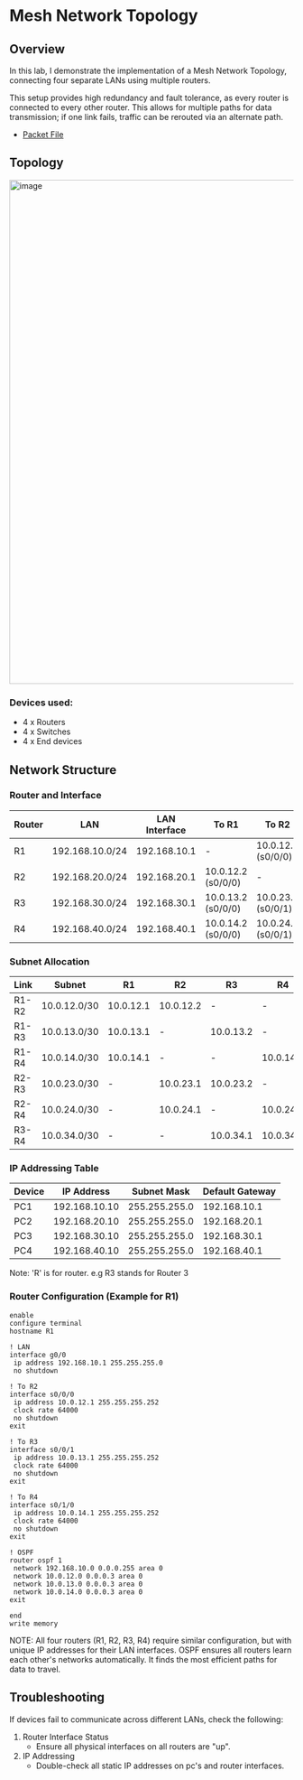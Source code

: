 # Mesh Network Topology
## Overview
In this lab, I demonstrate the implementation of a Mesh Network Topology, connecting four separate LANs using multiple routers.

This setup provides high redundancy and fault tolerance, as every router is connected to every other router. This allows for multiple paths for data transmission; if one link fails, traffic can be rerouted via an alternate path.

 - [Packet File](mesh.pkt)

## Topology

<img width="2001" height="893" alt="image" src="https://github.com/user-attachments/assets/9e2fc95b-9826-4d0b-b4ce-58673e5755f1" />

### Devices used:
- 4 x Routers
- 4 x Switches
- 4 x End devices

## Network Structure
### Router and Interface
| Router | LAN | LAN Interface | To R1 | To R2 | To R3 | To R4 |
|---|---|---|---|---|---|---|
| R1 | 192.168.10.0/24 | 192.168.10.1 | - | 10.0.12.1 (s0/0/0) | 10.0.13.1 (s0/0/1) | 10.0.14.1 (s0/1/0) |
| R2 | 192.168.20.0/24 | 192.168.20.1 | 10.0.12.2 (s0/0/0) | - | 10.0.23.1 (s0/0/1) | 10.0.24.1 (s0/1/0) |
| R3 | 192.168.30.0/24 | 192.168.30.1 | 10.0.13.2 (s0/0/0) | 10.0.23.2 (s0/0/1) | - | 10.0.34.1 (s0/1/0) |
| R4 | 192.168.40.0/24 | 192.168.40.1 | 10.0.14.2 (s0/0/0) | 10.0.24.2 (s0/0/1) | 10.0.34.2 (s0/1/0) | - |

### Subnet Allocation
| Link | Subnet | R1 | R2 | R3 | R4 |
|---|---|---|---|---|---|
| R1-R2 | 10.0.12.0/30 | 10.0.12.1 | 10.0.12.2 | - | - |
| R1-R3 | 10.0.13.0/30 | 10.0.13.1 | - | 10.0.13.2 | - |
| R1-R4 | 10.0.14.0/30 | 10.0.14.1 | - | - | 10.0.14.2 |
| R2-R3 | 10.0.23.0/30 | - | 10.0.23.1 | 10.0.23.2 | - |
| R2-R4 | 10.0.24.0/30 | - | 10.0.24.1 | - | 10.0.24.2 |
| R3-R4 | 10.0.34.0/30 | - | - | 10.0.34.1 | 10.0.34.2 |

### IP Addressing Table
| Device | IP Address | Subnet Mask | Default Gateway | 
|---|---|---|---|
| PC1 | 192.168.10.10 | 255.255.255.0 | 192.168.10.1 |
| PC2 | 192.168.20.10 | 255.255.255.0 | 192.168.20.1 |
| PC3 | 192.168.30.10 | 255.255.255.0 | 192.168.30.1 |
| PC4 | 192.168.40.10 | 255.255.255.0 | 192.168.40.1 |

Note: 'R' is for router. e.g R3 stands for Router 3

### Router Configuration (Example for R1)

```
enable
configure terminal
hostname R1

! LAN
interface g0/0
 ip address 192.168.10.1 255.255.255.0
 no shutdown

! To R2
interface s0/0/0
 ip address 10.0.12.1 255.255.255.252
 clock rate 64000
 no shutdown
exit

! To R3
interface s0/0/1
 ip address 10.0.13.1 255.255.255.252
 clock rate 64000
 no shutdown
exit

! To R4
interface s0/1/0
 ip address 10.0.14.1 255.255.255.252
 clock rate 64000
 no shutdown
exit

! OSPF
router ospf 1
 network 192.168.10.0 0.0.0.255 area 0
 network 10.0.12.0 0.0.0.3 area 0
 network 10.0.13.0 0.0.0.3 area 0
 network 10.0.14.0 0.0.0.3 area 0
exit

end
write memory

```
NOTE: All four routers (R1, R2, R3, R4) require similar configuration, but with unique IP addresses for their LAN interfaces. 
OSPF ensures all routers learn each other's networks automatically. It finds the most efficient paths for data to travel.

## Troubleshooting
If devices fail to communicate across different LANs, check the following:
1. Router Interface Status
   - Ensure all physical interfaces on all routers are "up".
2. IP Addressing
   - Double-check all static IP addresses on pc's and router interfaces.




